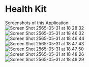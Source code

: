 # Health Kit
 
 Screenshots of this Application
<br />
![Screen Shot 2565-05-31 at 18 28 32](https://user-images.githubusercontent.com/98745942/230614317-02f48d33-3fd9-4006-87ac-6180e1e98d5b.png)
![Screen Shot 2565-05-31 at 18 46 32](https://user-images.githubusercontent.com/98745942/230614368-b1719102-2ea7-42d3-b8d9-b75bb82c97e6.png)
![Screen Shot 2565-05-31 at 18 46 44](https://user-images.githubusercontent.com/98745942/230614380-5a05a9b0-0d70-4453-846d-a109e440bd09.png)
![Screen Shot 2565-05-31 at 18 47 43](https://user-images.githubusercontent.com/98745942/230614396-c11fe9f8-f871-41c5-9fac-e9cde3153152.png)
![Screen Shot 2565-05-31 at 18 47 50](https://user-images.githubusercontent.com/98745942/230614409-78971e9e-9301-4e1d-b0a8-1b6eac8bd77b.png)
![Screen Shot 2565-05-31 at 18 48 26](https://user-images.githubusercontent.com/98745942/230614420-3640e73c-a493-4894-887b-da88f8291c07.png)
![Screen Shot 2565-05-31 at 18 49 29](https://user-images.githubusercontent.com/98745942/230614427-827d1c47-2aac-45a3-ac40-158eeef9a6ea.png)
